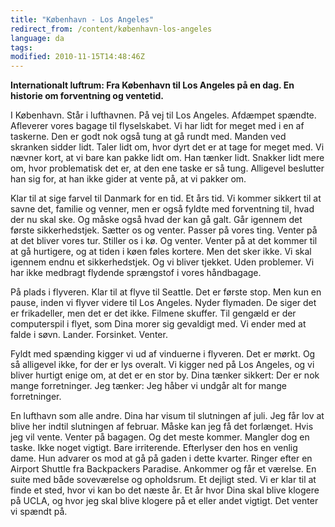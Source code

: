 ```yaml
---
title: "København - Los Angeles"
redirect_from: /content/københavn-los-angeles
language: da
tags:
modified: 2010-11-15T14:48:46Z
---
```


**Internationalt luftrum: Fra København til Los Angeles på en dag. En historie om forventning og ventetid.**

I København. Står i lufthavnen. På vej til Los Angeles. Afdæmpet spændte. Afleverer vores bagage til flyselskabet. Vi har lidt for meget med i en af taskerne. Den er godt nok også tung at gå rundt med. Manden ved skranken sidder lidt. Taler lidt om, hvor dyrt det er at tage for meget med. Vi nævner kort, at vi bare kan pakke lidt om. Han tænker lidt. Snakker lidt mere om, hvor problematisk det er, at den ene taske er så tung. Alligevel beslutter han sig for, at han ikke gider at vente på, at vi pakker om.

Klar til at sige farvel til Danmark for en tid. Et års tid. Vi kommer sikkert til at savne det, familie og venner, men er også fyldte med forventning til, hvad der nu skal ske. Og måske også hvad der kan gå galt. Går igennem det første sikkerhedstjek. Sætter os og venter. Passer på vores ting. Venter på at det bliver vores tur. Stiller os i kø. Og venter. Venter på at det kommer til at gå hurtigere, og at tiden i køen føles kortere. Men det sker ikke. Vi skal igennem endnu et sikkerhedstjek. Og vi bliver tjekket. Uden problemer. Vi har ikke medbragt flydende sprængstof i vores håndbagage.

På plads i flyveren. Klar til at flyve til Seattle. Det er første stop. Men kun en pause, inden vi flyver videre til Los Angeles. Nyder flymaden. De siger det er frikadeller, men det er det ikke. Filmene skuffer. Til gengæld er der computerspil i flyet, som Dina morer sig gevaldigt med. Vi ender med at falde i søvn. Lander. Forsinket. Venter.

Fyldt med spænding kigger vi ud af vinduerne i flyveren. Det er mørkt. Og så alligevel ikke, for der er lys overalt. Vi kigger ned på Los Angeles, og vi bliver hurtigt enige om, at det er en stor by. Dina tænker sikkert: Der er nok mange forretninger. Jeg tænker: Jeg håber vi undgår alt for mange forretninger.

En lufthavn som alle andre. Dina har visum til slutningen af juli. Jeg får lov at blive her indtil slutningen af februar. Måske kan jeg få det forlænget. Hvis jeg vil vente. Venter på bagagen. Og det meste kommer. Mangler dog en taske. Ikke noget vigtigt. Bare irriterende. Efterlyser den hos en venlig dame. Hun advarer os mod at gå på gaden i dette kvarter. Ringer efter en Airport Shuttle fra Backpackers Paradise. Ankommer og får et værelse. En suite med både soveværelse og opholdsrum. Et dejligt sted. Vi er klar til at finde et sted, hvor vi kan bo det næste år. Et år hvor Dina skal blive klogere på UCLA, og hvor jeg skal blive klogere på et eller andet vigtigt. Det venter vi spændt på.
